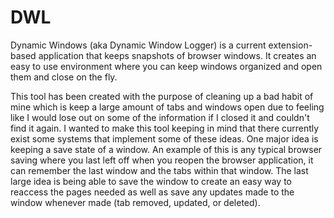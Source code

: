 # DWL
Dynamic Windows (aka Dynamic Window Logger) is a current extension-based application that keeps snapshots of browser windows. It creates an easy to use environment where you can keep windows organized and open them and close on the fly.

This tool has been created with the purpose of cleaning up a bad habit of mine which is keep a large amount of tabs and windows open due to feeling like I would lose out on some of the information if I closed it and couldn't find it again. I wanted to make this tool keeping in mind that there currently exist some systems that implement some of these ideas. One major idea is keeping a save state of a window. An example of this is any typical browser saving where you last left off when you reopen the browser application, it can remember the last window and the tabs within that window. The last large idea is being able to save the window to create an easy way to reaccess the pages needed as well as save any updates made to the window whenever made (tab removed, updated, or deleted).
